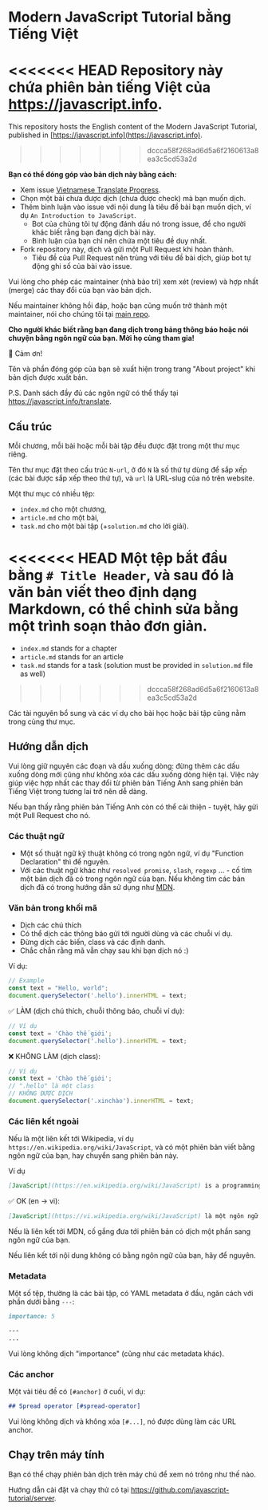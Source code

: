 # Modern JavaScript Tutorial bằng Tiếng Việt

<<<<<<< HEAD
Repository này chứa phiên bản tiếng Việt của <https://javascript.info>.
=======
This repository hosts the English content of the Modern JavaScript Tutorial, published in [https://javascript.info](https://javascript.info).
>>>>>>> dccca58f268ad6d5a6f2160613a8ea3c5cd53a2d


**Bạn có thể đóng góp vào bản dịch này bằng cách:**

- Xem issue [Vietnamese Translate Progress](https://github.com/javascript-tutorial/vi.javascript.info/issues/1).
- Chọn một bài chưa được dịch (chưa được check) mà bạn muốn dịch.
- Thêm bình luận vào issue với nội dung là tiêu đề bài bạn muốn dịch, ví dụ `An Introduction to JavaScript`.
    - Bot của chúng tôi tự động đánh dấu nó trong issue, để cho người khác biết rằng bạn đang dịch bài này.
    - Bình luận của bạn chỉ nên chứa một tiêu đề duy nhất.
- Fork repository này, dịch và gửi một Pull Request khi hoàn thành.
    - Tiêu đề của Pull Request nên trùng với tiêu đề bài dịch, giúp bot tự động ghi số của bài vào issue.

Vui lòng cho phép các maintainer (nhà bào trì) xem xét (review) và hợp nhất (merge) các thay đổi của bạn vào bản dịch.
   
Nếu maintainer không hồi đáp, hoặc bạn cũng muốn trở thành một maintainer, nói cho chúng tôi tại [main repo](https://github.com/javascript-tutorial/en.javascript.info/issues/new).
    
**Cho người khác biết rằng bạn đang dịch trong bảng thông báo hoặc nói chuyện bằng ngôn ngữ của bạn. Mời họ cùng tham gia!**

🎉 Cảm ơn!

Tên và phần đóng góp của bạn sẽ xuất hiện trong trang "About project" khi bản dịch được xuất bản.

P.S. Danh sách đầy đủ các ngôn ngữ có thể thấy tại <https://javascript.info/translate>.

## Cấu trúc

Mỗi chương, mỗi bài hoặc mỗi bài tập đều được đặt trong một thư mục riêng.

Tên thư mục đặt theo cấu trúc `N-url`, ở đó `N` là số thứ tự dùng để sắp xếp (các bài được sắp xếp theo thứ tự), và `url` là URL-slug của nó trên website.

Một thư mục có nhiều tệp:

- `index.md` cho một chương,
- `article.md` cho một bài,
- `task.md` cho một bài tập (+`solution.md` cho lời giải).

<<<<<<< HEAD
Một tệp bắt đầu bằng `# Title Header`, và sau đó là văn bản viết theo định dạng Markdown, có thể chỉnh sửa bằng một trình soạn thảo đơn giản.
=======
  - `index.md` stands for a chapter
  - `article.md` stands for an article
  - `task.md` stands for a task (solution must be provided in `solution.md` file as well)
>>>>>>> dccca58f268ad6d5a6f2160613a8ea3c5cd53a2d

Các tài nguyên bổ sung và các ví dụ cho bài học hoặc bài tập cũng nằm trong cùng thư mục.

## Hướng dẫn dịch

Vui lòng giữ nguyên các đoạn và dấu xuống dòng: đừng thêm các dấu xuống dòng mới cũng như không xóa các dấu xuống dòng hiện tại. Việc này giúp việc hợp nhất các thay đổi từ phiên bản Tiếng Anh sang phiên bản Tiếng Việt trong tương lai trở nên dễ dàng.

Nếu bạn thấy rằng phiên bản Tiếng Anh còn có thể cải thiện - tuyệt, hãy gửi một Pull Request cho nó.

### Các thuật ngữ

- Một số thuật ngữ kỹ thuật không có trong ngôn ngữ, ví dụ "Function Declaration" thì để nguyên.
- Với các thuật ngữ khác như `resolved promise`, `slash`, `regexp` ... - cố tìm một bản dịch đã có trong ngôn ngữ của bạn. Nếu không tìm các bản dịch đã có trong hướng dẫn sử dụng như [MDN](https://developer.mozilla.org/en-US/).

### Văn bản trong khối mã

- Dịch các chú thích
- Có thể dịch các thông báo gửi tới người dùng và các chuỗi ví dụ.
- Đừng dịch các biến, class và các định danh.
- Chắc chắn rằng mã vẫn chạy sau khi bạn dịch nó :)

Ví dụ:

```js
// Example
const text = "Hello, world";
document.querySelector('.hello').innerHTML = text;
```

✅ LÀM (dịch chú thích, chuỗi thông báo, chuỗi ví dụ):

```js
// Ví dụ
const text = 'Chào thế giới';
document.querySelector('.hello').innerHTML = text;
```

❌ KHÔNG LÀM (dịch class):

```js
// Ví dụ
const text = 'Chào thế giới';
// ".hello" là một class
// KHÔNG ĐƯỢC DỊCH
document.querySelector('.xinchào').innerHTML = text;
```

### Các liên kết ngoài

Nếu là một liên kết tới Wikipedia, ví dụ `https://en.wikipedia.org/wiki/JavaScript`, và có một phiên bản viết bằng ngôn ngữ của bạn, hay chuyển sang phiên bản này.

Ví dụ

```md
[JavaScript](https://en.wikipedia.org/wiki/JavaScript) is a programming language.
```

✅ OK (en -> vi):

```md
[JavaScript](https://vi.wikipedia.org/wiki/JavaScript) là một ngôn ngữ lập trình.
```

Nếu là liên kết tới MDN, cố gắng đưa tới phiên bản có dịch một phần sang ngôn ngữ của bạn.

Nếu liên kết tới nội dung không có bằng ngôn ngữ của bạn, hãy để nguyên.

### Metadata

Một số tệp, thường là các bài tập, có YAML metadata ở đầu, ngăn cách với phần dưới bằng `---`:

```md
importance: 5

---
...
```

Vui lòng không dịch "importance" (cũng như các metadata khác).

### Các anchor

Một vài tiêu đề có `[#anchor]` ở cuối, ví dụ:

```md
## Spread operator [#spread-operator]
```

Vui lòng không dịch và không xóa `[#...]`, nó được dùng làm các URL anchor.

## Chạy trên máy tính

Bạn có thể chạy phiên bản dịch trên máy chủ để xem nó trông như thế nào.

Hướng dẫn cài đặt và chạy thử có tại <https://github.com/javascript-tutorial/server>. 
